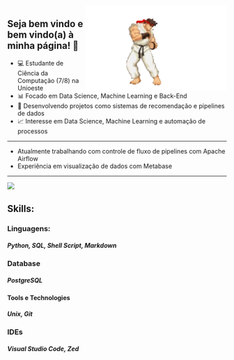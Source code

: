 <img src = "readmeGit.gif" width = "325px" align = "right">

## Seja bem vindo e bem vindo(a) à minha página! 👋

- 💻 Estudante de Ciência da Computação (7/8) na Unioeste
- 📊 Focado em Data Science, Machine Learning e Back-End
- 🚀 Desenvolvendo projetos como sistemas de recomendação e pipelines de dados
- 📈 Interesse em Data Science, Machine Learning e automação de processos
---
- Atualmente trabalhando com controle de fluxo de pipelines com Apache Airflow
- Experiência em visualização de dados com Metabase
---
<div align = "left">
<img height = "150em" src="https://github-readme-stats.vercel.app/api/top-langs/?username=Noturn1&show_icons=true&theme=dark&count_private=false"/>

## Skills:

### Linguagens:

##### Python, SQL, Shell Script, Markdown

### Database

##### PostgreSQL

#### Tools e Technologies

##### Unix, Git

### IDEs

##### Visual Studio Code, Zed
